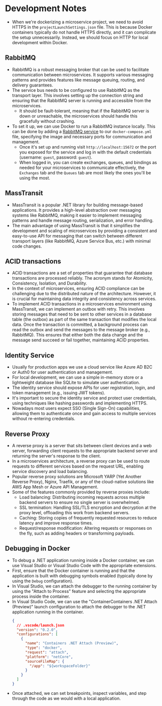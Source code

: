 # Development Notes

- When we're dockerizing a microservice project, we need to avoid HTTPS in the `projectLaunchSettings.json` file. This is because Docker containers typically do not handle HTTPS directly, and it can complicate the setup unnecessarily. Instead, we should focus on HTTP for local development within Docker.

## RabbitMQ

- RabbitMQ is a robust messaging broker that can be used to facilitate communication between microservices. It supports various messaging patterns and provides features like message queuing, routing, and delivery guarantees.
- The service bus needs to be configured to use RabbitMQ as the transport layer. This involves setting up the connection string and ensuring that the RabbitMQ server is running and accessible from the microservices.
  - It should be fault-tolerant, meaning that if the RabbitMQ server is down or unreachable, the microservices should handle this gracefully without crashing.
- To set it up, we can use Docker to run a RabbitMQ instance locally. This can be done by adding a [RabbitMQ service](../AsciiTypeGenerator/docker-compose.yml) to our `docker-compose.yml` file, specifying the image and necessary ports for communication and management.
  - Once it's set up and running visit `http://localhost:15672` or the port you exposed for the service and log in with the default credentials (username: `guest`, password: `guest`).
  - When logged in, you can create exchanges, queues, and bindings as needed for your microservices to communicate effectively, the `Exchanges` tab and the `Queues` tab are most likely the ones you'll be using the most.

## MassTransit

- MassTransit is a popular .NET library for building message-based applications. It provides a high-level abstraction over messaging systems like RabbitMQ, making it easier to implement messaging patterns and handle message routing, serialization, and error handling.
- The main advantage of using MassTransit is that it simplifies the development and scaling of microservices by providing a consistent and easy-to-use API for messaging that can switch between different transport layers (like RabbitMQ, Azure Service Bus, etc.) with minimal code changes.

## ACID transactions

- ACID transactions are a set of properties that guarantee that database transactions are processed reliably. The acronym stands for Atomicity, Consistency, Isolation, and Durability.
- In the context of microservices, ensuring ACID compliance can be challenging due to the distributed nature of the architecture. However, it is crucial for maintaining data integrity and consistency across services.
- To implement ACID transactions in a microservices environment using MassTransit, we can implement an outbox with retry. This involves storing messages that need to be sent to other services in a database table (the outbox) as part of the same transaction that modifies the local data. Once the transaction is committed, a background process can read the outbox and send the messages to the message broker (e.g., RabbitMQ). This ensures that either both the data change and the message send succeed or fail together, maintaining ACID properties.

## Identity Service

- Usually for production apps we use a cloud service like Azure AD B2C or Auth0 for user authentication and management.
- For local development, we can use a simple in-memory store or a lightweight database like SQLite to simulate user authentication.
- The identity service should expose APIs for user registration, login, and token management (e.g., issuing JWT tokens).
- It's important to secure the identity service and protect user credentials, using techniques like hashing passwords and implementing HTTPS.
- Nowadays most users expect SSO (Single Sign-On) capabilities, allowing them to authenticate once and gain access to multiple services without re-entering credentials.

## Reverse Proxy

- A reverse proxy is a server that sits between client devices and a web server, forwarding client requests to the appropriate backend server and returning the server's response to the client.
- In a microservices architecture, a reverse proxy can be used to route requests to different services based on the request URL, enabling service discovery and load balancing.
- Popular reverse proxy solutions are Microsoft YARP (Yet Another Reverse Proxy), Nginx, Traefik, or any of the cloud-native solutions like AWS App Mesh or Azure API Management.
- Some of the features commonly provided by reverse proxies include:
  - Load balancing: Distributing incoming requests across multiple backend servers to ensure no single server is overwhelmed.
  - SSL termination: Handling SSL/TLS encryption and decryption at the proxy level, offloading this work from backend servers.
  - Caching: Storing copies of frequently requested resources to reduce latency and improve response times.
  - Request/response modification: Altering requests or responses on the fly, such as adding headers or transforming payloads.

## Debugging in Docker

- To debug a .NET application running inside a Docker container, we can use Visual Studio or Visual Studio Code with the appropriate extensions.
- First, ensure that the Docker container is running and that the application is built with debugging symbols enabled (typically done by using the `Debug` configuration).
- In Visual Studio, we can attach the debugger to the running container by using the "Attach to Process" feature and selecting the appropriate process inside the container.
- In Visual Studio Code, we can use the "ContainerContainers .NET Attach (Preview)" launch configuration to attach the debugger to the .NET application running in the container.
  ```json
  {
    // .vscode/launch.json
    "version": "0.2.0",
    "configurations": [
      {
        "name": "Containers .NET Attach (Preview)",
        "type": "docker",
        "request": "attach",
        "platform": "netCore",
        "sourceFileMap": {
          "/app": "${workspaceFolder}"
        }
      }
    ]
  }
  ```
- Once attached, we can set breakpoints, inspect variables, and step through the code as we would with a local application.
